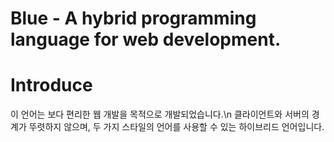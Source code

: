 # Blue - A hybrid programming language for web development.

# Introduce
이 언어는 보다 편리한 웹 개발을 목적으로 개발되었습니다.\n
클라이언트와 서버의 경계가 뚜렷하지 않으며, 두 가지 스타일의 언어를 사용할 수 있는 하이브리드 언어입니다.
